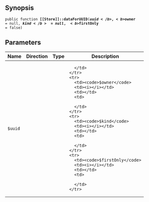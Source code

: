 ## Synopsis

<code>public function <b>[[Store]]::dataForUUID</b>(<b>$uuid</b>, <b>$owner</b> = null, <b>$kind</b> = null, <b>$firstOnly</b> = false)</code>

## Parameters

<table>
  <thead>
    <tr>
      <th>Name</th>
      <th>Direction</th>
      <th>Type</th>
      <th>Description</th>
    </tr>
  </thead>
  <tbody>
    <tr>
      <td><code>$uuid</code>
      <td><i></i></td>
      <td></td>
      <td>

      </td>
    </tr>
    <tr>
      <td><code>$owner</code>
      <td><i></i></td>
      <td></td>
      <td>

      </td>
    </tr>
    <tr>
      <td><code>$kind</code>
      <td><i></i></td>
      <td></td>
      <td>

      </td>
    </tr>
    <tr>
      <td><code>$firstOnly</code>
      <td><i></i></td>
      <td></td>
      <td>

      </td>
    </tr>
  </tbody>
</table>

